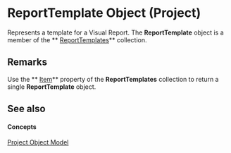 
# ReportTemplate Object (Project)

Represents a template for a Visual Report. The  **ReportTemplate** object is a member of the ** [ReportTemplates](01928892-d57c-8344-05db-d95008b4ba74.md)** collection.


## Remarks

Use the  ** [Item](5b26a22e-34ec-4c5c-4adb-d3b43513d62e.md)** property of the **ReportTemplates** collection to return a single **ReportTemplate** object.


## See also


#### Concepts


 [Project Object Model](900b167b-88ec-ea88-15b7-27bb90c22ac6.md)
